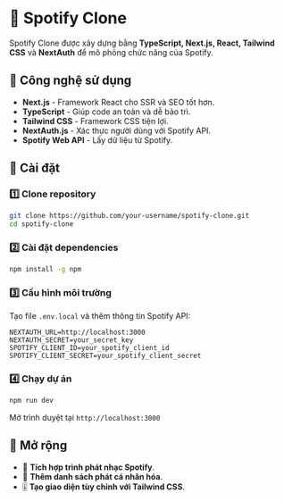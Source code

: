 # 🎵 Spotify Clone

Spotify Clone được xây dựng bằng **TypeScript, Next.js, React, Tailwind CSS** và **NextAuth** để mô phỏng chức năng của Spotify.

## 🚀 Công nghệ sử dụng
- **Next.js** - Framework React cho SSR và SEO tốt hơn.
- **TypeScript** - Giúp code an toàn và dễ bảo trì.
- **Tailwind CSS** - Framework CSS tiện lợi.
- **NextAuth.js** - Xác thực người dùng với Spotify API.
- **Spotify Web API** - Lấy dữ liệu từ Spotify.

## 🔧 Cài đặt
### 1️⃣ Clone repository
```sh
git clone https://github.com/your-username/spotify-clone.git
cd spotify-clone
```

### 2️⃣ Cài đặt dependencies
```sh
npm install -g npm
```

### 3️⃣ Cấu hình môi trường
Tạo file `.env.local` và thêm thông tin Spotify API:
```env
NEXTAUTH_URL=http://localhost:3000
NEXTAUTH_SECRET=your_secret_key
SPOTIFY_CLIENT_ID=your_spotify_client_id
SPOTIFY_CLIENT_SECRET=your_spotify_client_secret
```


### 4️⃣ Chạy dự án
```sh
npm run dev
```
Mở trình duyệt tại `http://localhost:3000`


## 🚀 Mở rộng
- 🎵 **Tích hợp trình phát nhạc Spotify**.
- 📜 **Thêm danh sách phát cá nhân hóa**.
- 🎚 **Tạo giao diện tùy chỉnh với Tailwind CSS**.
